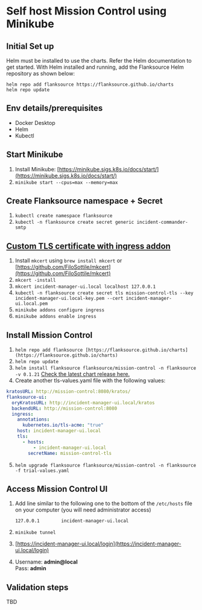 # Self host Mission Control using Minikube  
## Initial Set up

Helm must be installed to use the charts. Refer the Helm documentation to get started.
With Helm installed and running, add the Flanksource Helm repository as shown below:
```console
helm repo add flanksource https://flanksource.github.io/charts
helm repo update
```

## Env details/prerequisites

- Docker Desktop
- Helm
- Kubectl

## Start Minikube

1. Install Minikube: [https://minikube.sigs.k8s.io/docs/start/](https://minikube.sigs.k8s.io/docs/start/)
2. `minikube start --cpus=max --memory=max`

## Create Flanksource namespace + Secret

1. `kubectl create namespace flanksource`
2. `kubectl -n flanksource create secret generic incident-commander-smtp`

## [Custom TLS certificate with ingress addon](https://minikube.sigs.k8s.io/docs/tutorials/custom_cert_ingress/)

1. Install `mkcert` using `brew install mkcert`  or [https://github.com/FiloSottile/mkcert](https://github.com/FiloSottile/mkcert)
2. `mkcert -install`
3. `mkcert incident-manager-ui.local localhost 127.0.0.1`
4. `kubectl -n flanksource create secret tls mission-control-tls --key incident-manager-ui.local-key.pem --cert incident-manager-ui.local.pem`
5. `minikube addons configure ingress`
6. `minikube addons enable ingress`

## Install Mission Control

1. `helm repo add flanksource [https://flanksource.github.io/charts](https://flanksource.github.io/charts)`
2. `helm repo update`
3. `helm install flanksource flanksource/mission-control -n flanksource -v 0.1.21` 
[Check the latest chart release here.](https://github.com/flanksource/mission-control-chart/releases?page=1)
4. Create another tls-values.yaml file with the following values:

```yaml
kratosURL: http://mission-control:8080/kratos/
flanksource-ui:
  oryKratosURL: http://incident-manager-ui.local/kratos
  backendURL: http://mission-control:8080
  ingress:
    annotations:
      kubernetes.io/tls-acme: "true"
    host: incident-manager-ui.local
    tls:
      - hosts:
          - incident-manager-ui.local
        secretName: mission-control-tls
```

5. `helm upgrade flanksource flanksource/mission-control -n flanksource -f trial-values.yaml`

## Access Mission Control UI

1. Add line similar to the following one to the bottom of the `/etc/hosts` file on your computer (you will need administrator access) 

   `127.0.0.1        incident-manager-ui.local`

2. `minikube tunnel`
3. [https://incident-manager-ui.local/login](https://incident-manager-ui.local/login)
4. Username: **admin@local**  
Pass: **admin**

## Validation steps

TBD